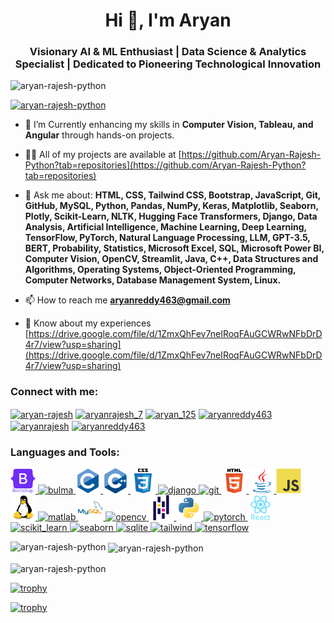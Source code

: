 <h1 align="center">Hi 👋, I'm Aryan</h1>
<h3 align="center">Visionary AI & ML Enthusiast | Data Science & Analytics Specialist | Dedicated to Pioneering Technological Innovation</h3>

<p align="left"> <img src="https://komarev.com/ghpvc/?username=aryan-rajesh-python&label=Profile%20views&color=0e75b6&style=flat" alt="aryan-rajesh-python" /> </p>

<p align="left"> <a href="https://github.com/ryo-ma/github-profile-trophy"><img src="https://github-profile-trophy.vercel.app/?username=aryan-rajesh-python" alt="aryan-rajesh-python" /></a> </p>

- 🌱 I’m Currently enhancing my skills in **Computer Vision, Tableau, and Angular** through hands-on projects.

- 👨‍💻 All of my projects are available at [https://github.com/Aryan-Rajesh-Python?tab=repositories](https://github.com/Aryan-Rajesh-Python?tab=repositories)

- 💬 Ask me about: **HTML, CSS, Tailwind CSS, Bootstrap, JavaScript, Git, GitHub, MySQL, Python, Pandas, NumPy, Keras, Matplotlib, Seaborn, Plotly, Scikit-Learn, NLTK, Hugging Face Transformers, Django, Data Analysis, Artificial Intelligence, Machine Learning, Deep Learning, TensorFlow, PyTorch, Natural Language Processing, LLM, GPT-3.5, BERT, Probability, Statistics, Microsoft Excel, SQL, Microsoft Power BI, Computer Vision, OpenCV, Streamlit, Java, C++, Data Structures and Algorithms, Operating Systems, Object-Oriented Programming, Computer Networks, Database Management System, Linux.**

- 📫 How to reach me **aryanreddy463@gmail.com**

- 📄 Know about my experiences [https://drive.google.com/file/d/1ZmxQhFev7neIRoqFAuGCWRwNFbDrD4r7/view?usp=sharing](https://drive.google.com/file/d/1ZmxQhFev7neIRoqFAuGCWRwNFbDrD4r7/view?usp=sharing)

<h3 align="left">Connect with me:</h3>
<p align="left">
<a href="https://linkedin.com/in/aryan-rajesh" target="blank"><img align="center" src="https://raw.githubusercontent.com/rahuldkjain/github-profile-readme-generator/master/src/images/icons/Social/linked-in-alt.svg" alt="aryan-rajesh" height="30" width="40" /></a>
<a href="https://instagram.com/aryanrajesh_7" target="blank"><img align="center" src="https://raw.githubusercontent.com/rahuldkjain/github-profile-readme-generator/master/src/images/icons/Social/instagram.svg" alt="aryanrajesh_7" height="30" width="40" /></a>
<a href="https://www.codechef.com/users/aryan_125" target="blank"><img align="center" src="https://cdn.jsdelivr.net/npm/simple-icons@3.1.0/icons/codechef.svg" alt="aryan_125" height="30" width="40" /></a>
<a href="https://www.hackerrank.com/aryanreddy463" target="blank"><img align="center" src="https://raw.githubusercontent.com/rahuldkjain/github-profile-readme-generator/master/src/images/icons/Social/hackerrank.svg" alt="aryanreddy463" height="30" width="40" /></a>
<a href="https://www.leetcode.com/aryanrajesh" target="blank"><img align="center" src="https://raw.githubusercontent.com/rahuldkjain/github-profile-readme-generator/master/src/images/icons/Social/leet-code.svg" alt="aryanrajesh" height="30" width="40" /></a>
<a href="https://auth.geeksforgeeks.org/user/aryanreddy463" target="blank"><img align="center" src="https://raw.githubusercontent.com/rahuldkjain/github-profile-readme-generator/master/src/images/icons/Social/geeks-for-geeks.svg" alt="aryanreddy463" height="30" width="40" /></a>
</p>

<h3 align="left">Languages and Tools:</h3>
<p align="left"> <a href="https://getbootstrap.com" target="_blank" rel="noreferrer"> <img src="https://raw.githubusercontent.com/devicons/devicon/master/icons/bootstrap/bootstrap-plain-wordmark.svg" alt="bootstrap" width="40" height="40"/> </a> <a href="https://bulma.io/" target="_blank" rel="noreferrer"> <img src="https://raw.githubusercontent.com/gilbarbara/logos/804dc257b59e144eaca5bc6ffd16949752c6f789/logos/bulma.svg" alt="bulma" width="40" height="40"/> </a> <a href="https://www.cprogramming.com/" target="_blank" rel="noreferrer"> <img src="https://raw.githubusercontent.com/devicons/devicon/master/icons/c/c-original.svg" alt="c" width="40" height="40"/> </a> <a href="https://www.w3schools.com/cpp/" target="_blank" rel="noreferrer"> <img src="https://raw.githubusercontent.com/devicons/devicon/master/icons/cplusplus/cplusplus-original.svg" alt="cplusplus" width="40" height="40"/> </a> <a href="https://www.w3schools.com/css/" target="_blank" rel="noreferrer"> <img src="https://raw.githubusercontent.com/devicons/devicon/master/icons/css3/css3-original-wordmark.svg" alt="css3" width="40" height="40"/> </a> <a href="https://www.djangoproject.com/" target="_blank" rel="noreferrer"> <img src="https://cdn.worldvectorlogo.com/logos/django.svg" alt="django" width="40" height="40"/> </a> <a href="https://git-scm.com/" target="_blank" rel="noreferrer"> <img src="https://www.vectorlogo.zone/logos/git-scm/git-scm-icon.svg" alt="git" width="40" height="40"/> </a> <a href="https://www.w3.org/html/" target="_blank" rel="noreferrer"> <img src="https://raw.githubusercontent.com/devicons/devicon/master/icons/html5/html5-original-wordmark.svg" alt="html5" width="40" height="40"/> </a> <a href="https://www.java.com" target="_blank" rel="noreferrer"> <img src="https://raw.githubusercontent.com/devicons/devicon/master/icons/java/java-original.svg" alt="java" width="40" height="40"/> </a> <a href="https://developer.mozilla.org/en-US/docs/Web/JavaScript" target="_blank" rel="noreferrer"> <img src="https://raw.githubusercontent.com/devicons/devicon/master/icons/javascript/javascript-original.svg" alt="javascript" width="40" height="40"/> </a> <a href="https://www.linux.org/" target="_blank" rel="noreferrer"> <img src="https://raw.githubusercontent.com/devicons/devicon/master/icons/linux/linux-original.svg" alt="linux" width="40" height="40"/> </a> <a href="https://www.mathworks.com/" target="_blank" rel="noreferrer"> <img src="https://upload.wikimedia.org/wikipedia/commons/2/21/Matlab_Logo.png" alt="matlab" width="40" height="40"/> </a> <a href="https://www.mysql.com/" target="_blank" rel="noreferrer"> <img src="https://raw.githubusercontent.com/devicons/devicon/master/icons/mysql/mysql-original-wordmark.svg" alt="mysql" width="40" height="40"/> </a> <a href="https://opencv.org/" target="_blank" rel="noreferrer"> <img src="https://www.vectorlogo.zone/logos/opencv/opencv-icon.svg" alt="opencv" width="40" height="40"/> </a> <a href="https://pandas.pydata.org/" target="_blank" rel="noreferrer"> <img src="https://raw.githubusercontent.com/devicons/devicon/2ae2a900d2f041da66e950e4d48052658d850630/icons/pandas/pandas-original.svg" alt="pandas" width="40" height="40"/> </a> <a href="https://www.python.org" target="_blank" rel="noreferrer"> <img src="https://raw.githubusercontent.com/devicons/devicon/master/icons/python/python-original.svg" alt="python" width="40" height="40"/> </a> <a href="https://pytorch.org/" target="_blank" rel="noreferrer"> <img src="https://www.vectorlogo.zone/logos/pytorch/pytorch-icon.svg" alt="pytorch" width="40" height="40"/> </a> <a href="https://reactjs.org/" target="_blank" rel="noreferrer"> <img src="https://raw.githubusercontent.com/devicons/devicon/master/icons/react/react-original-wordmark.svg" alt="react" width="40" height="40"/> </a> <a href="https://scikit-learn.org/" target="_blank" rel="noreferrer"> <img src="https://upload.wikimedia.org/wikipedia/commons/0/05/Scikit_learn_logo_small.svg" alt="scikit_learn" width="40" height="40"/> </a> <a href="https://seaborn.pydata.org/" target="_blank" rel="noreferrer"> <img src="https://seaborn.pydata.org/_images/logo-mark-lightbg.svg" alt="seaborn" width="40" height="40"/> </a> <a href="https://www.sqlite.org/" target="_blank" rel="noreferrer"> <img src="https://www.vectorlogo.zone/logos/sqlite/sqlite-icon.svg" alt="sqlite" width="40" height="40"/> </a> <a href="https://tailwindcss.com/" target="_blank" rel="noreferrer"> <img src="https://www.vectorlogo.zone/logos/tailwindcss/tailwindcss-icon.svg" alt="tailwind" width="40" height="40"/> </a> <a href="https://www.tensorflow.org" target="_blank" rel="noreferrer"> <img src="https://www.vectorlogo.zone/logos/tensorflow/tensorflow-icon.svg" alt="tensorflow" width="40" height="40"/> </a> </p>

<p><img align="left" src="https://github-readme-stats.vercel.app/api/top-langs?username=aryan-rajesh-python&show_icons=true&locale=en&layout=compact" alt="aryan-rajesh-python" /></p>

<p>&nbsp;<img align="center" src="https://github-readme-stats.vercel.app/api?username=aryan-rajesh-python&show_icons=true&locale=en" alt="aryan-rajesh-python" /></p>

<p><img align="center" src="https://github-readme-streak-stats.herokuapp.com/?user=aryan-rajesh-python&" alt="aryan-rajesh-python" /></p>

[![trophy](https://github-profile-trophy.vercel.app/?username=Aryan-Rajesh-Python)](https://github.com/ryo-ma/github-profile-trophy)

[![trophy](https://github-profile-trophy.vercel.app/?username=Aryan-Rajesh-Python)](https://github.com/ryo-ma/github-profile-trophy)
